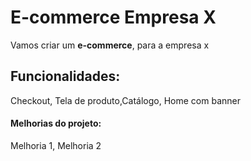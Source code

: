 # E-commerce Empresa X

Vamos criar um **e-commerce**, para a empresa x

## Funcionalidades:

Checkout, Tela de produto,Catálogo, Home com banner

#### Melhorias do projeto:

Melhoria 1, Melhoria 2

